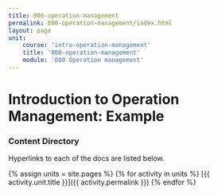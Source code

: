 ```yaml
---
title: 000-operation-management
permalink: 000-operation-management/index.html
layout: page
unit:
    course: 'intro-operation-management'
    title: '000-operation-management'
    module: '000 Operation management'
---
```


# Introduction to Operation Management: Example


### Content Directory

Hyperlinks to each of the docs are listed below.


{% assign units = site.pages  %}
{% for activity in units   %}
[{{ activity.unit.title }}]({{ activity.permalink }})
{% endfor %}